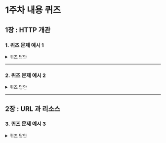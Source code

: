 # 1주차 내용 퀴즈

## 1장 : HTTP 개관

### 1. 퀴즈 문제 예시 1

<details>
<summary>퀴즈 답안</summary>
<div markdown="1">

답안

</div>
</details>

---

### 2. 퀴즈 문제 예시 2

<details>
<summary>퀴즈 답안</summary>
<div markdown="1">

답안

</div>
</details>

---

## 2장 : URL 과 리소스

### 3. 퀴즈 문제 예시 3

<details>
<summary>퀴즈 답안</summary>
<div markdown="1">

답안

</div>
</details>
